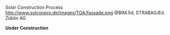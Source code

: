 Solar Construction Process
http://www.solconpro.de/images/TGA/fassade.png
@BIM.5d, STRABAG/Ed. Züblin AG

**Under Construction**

